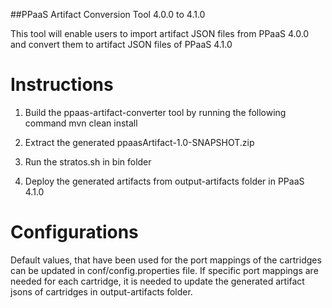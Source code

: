 
##PPaaS Artifact Conversion Tool 4.0.0 to 4.1.0

This tool will enable users to import artifact JSON files from PPaaS 4.0.0 and convert them to artifact JSON files of PPaaS 4.1.0

# Instructions

1. Build the ppaas-artifact-converter tool by running the following command mvn clean install

2. Extract the generated ppaasArtifact-1.0-SNAPSHOT.zip

3. Run the stratos.sh in bin folder

4. Deploy the generated artifacts from output-artifacts folder in PPaaS 4.1.0

# Configurations

Default values, that have been used for the port mappings of the cartridges can be updated in conf/config.properties file.
If specific port mappings are needed for each cartridge, it is needed to update the generated artifact jsons of cartridges in output-artifacts folder.
